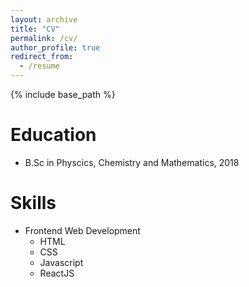 ```yaml
---
layout: archive
title: "CV"
permalink: /cv/
author_profile: true
redirect_from:
  - /resume
---
```


{% include base_path %}

Education
======
* B.Sc in Physcics, Chemistry and Mathematics, 2018
  
Skills
======
* Frontend Web Development
  * HTML
  * CSS
  * Javascript
  * ReactJS

